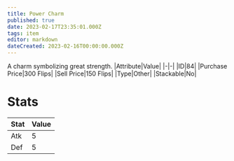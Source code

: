 ```yaml
---
title: Power Charm
published: true
date: 2023-02-17T23:35:01.000Z
tags: item
editor: markdown
dateCreated: 2023-02-16T00:00:00.000Z
---
```


A charm symbolizing great strength.
|Attribute|Value|
|-|-|
|ID|84|
|Purchase Price|300 Flips|
|Sell Price|150 Flips|
|Type|Other|
|Stackable|No|

# Stats
|Stat|Value|
|-|-|
|Atk|5|
|Def|5|
